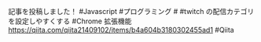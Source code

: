 記事を投稿しました！ #Javascript #プログラミング # #twitch の配信カテゴリを設定しやすくする #Chrome 拡張機能 https://qiita.com/qiita21409102/items/b4a604b3180302455ad1 #Qiita 
